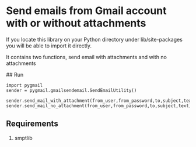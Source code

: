 # Send emails from Gmail account with or without attachments

If you locate this library on your Python directory under lib/site-packages you will be able to import it directly.

It contains two functions, send email with attachments and with no attachments

## Run

```
import pygmail
sender = pygmail.gmailsendemail.SendEmailUtility()

sender.send_mail_with_attachment(from_user,from_password,to,subject,text,attach)
sender.send_mail_no_attachment(from_user,from_password,to,subject,text)

```

## Requirements

1. smptlib

